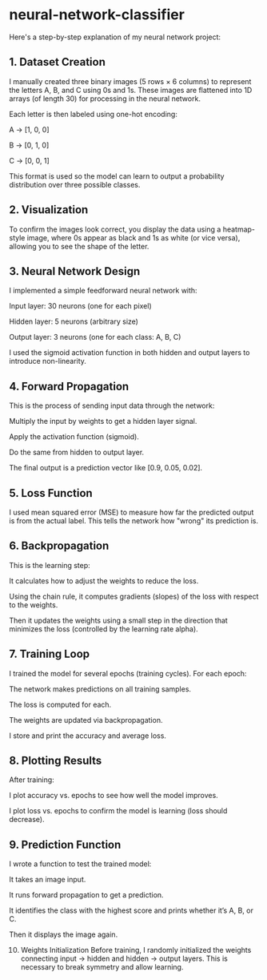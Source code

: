 # neural-network-classifier

Here's a step-by-step explanation of my neural network project:

## 1. Dataset Creation
I manually created three binary images (5 rows × 6 columns) to represent the letters A, B, and C using 0s and 1s. These images are flattened into 1D arrays (of length 30) for processing in the neural network.

Each letter is then labeled using one-hot encoding:

A → [1, 0, 0]

B → [0, 1, 0]

C → [0, 0, 1]

This format is used so the model can learn to output a probability distribution over three possible classes.

## 2. Visualization
To confirm the images look correct, you display the data using a heatmap-style image, where 0s appear as black and 1s as white (or vice versa), allowing you to see the shape of the letter.

## 3. Neural Network Design
I implemented a simple feedforward neural network with:

Input layer: 30 neurons (one for each pixel)

Hidden layer: 5 neurons (arbitrary size)

Output layer: 3 neurons (one for each class: A, B, C)

I used the sigmoid activation function in both hidden and output layers to introduce non-linearity.

## 4. Forward Propagation
This is the process of sending input data through the network:

Multiply the input by weights to get a hidden layer signal.

Apply the activation function (sigmoid).

Do the same from hidden to output layer.

The final output is a prediction vector like [0.9, 0.05, 0.02].

## 5. Loss Function
I used mean squared error (MSE) to measure how far the predicted output is from the actual label. This tells the network how "wrong" its prediction is.

## 6. Backpropagation
This is the learning step:

It calculates how to adjust the weights to reduce the loss.

Using the chain rule, it computes gradients (slopes) of the loss with respect to the weights.

Then it updates the weights using a small step in the direction that minimizes the loss (controlled by the learning rate alpha).

## 7. Training Loop
I trained the model for several epochs (training cycles). For each epoch:

The network makes predictions on all training samples.

The loss is computed for each.

The weights are updated via backpropagation.

I store and print the accuracy and average loss.

## 8. Plotting Results
After training:

I plot accuracy vs. epochs to see how well the model improves.

I plot loss vs. epochs to confirm the model is learning (loss should decrease).

## 9. Prediction Function
I wrote a function to test the trained model:

It takes an image input.

It runs forward propagation to get a prediction.

It identifies the class with the highest score and prints whether it’s A, B, or C.

Then it displays the image again.

10. Weights Initialization
Before training, I randomly initialized the weights connecting input → hidden and hidden → output layers. This is necessary to break symmetry and allow learning.
